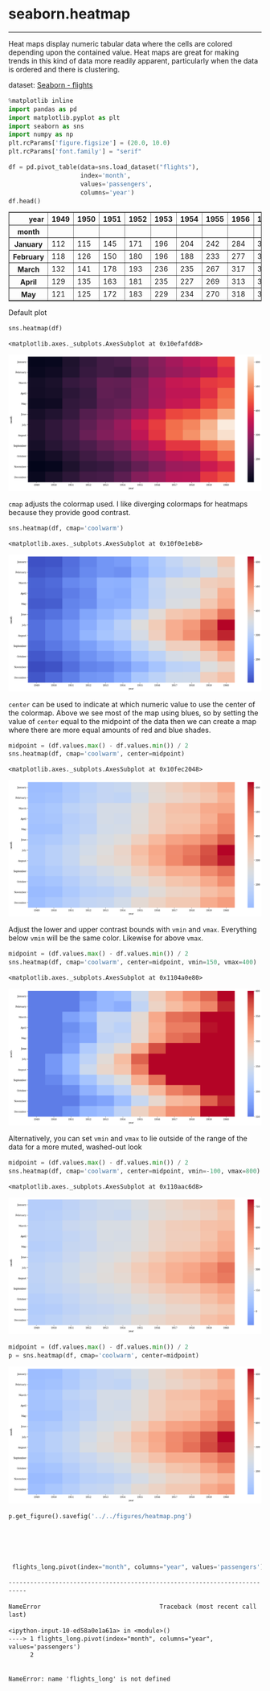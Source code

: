 
# seaborn.heatmap
---
Heat maps display numeric tabular data where the cells are colored depending upon the contained value. Heat maps are great for making trends in this kind of data more readily apparent, particularly when the data is ordered and there is clustering.

dataset: [Seaborn - flights](https://github.com/mwaskom/seaborn-data/blob/master/flights.csv)


```python
%matplotlib inline
import pandas as pd
import matplotlib.pyplot as plt
import seaborn as sns
import numpy as np
plt.rcParams['figure.figsize'] = (20.0, 10.0)
plt.rcParams['font.family'] = "serif"


```


```python
df = pd.pivot_table(data=sns.load_dataset("flights"),
                    index='month',
                    values='passengers',
                    columns='year')
df.head()
```




<div>
<style>
    .dataframe thead tr:only-child th {
        text-align: right;
    }

    .dataframe thead th {
        text-align: left;
    }

    .dataframe tbody tr th {
        vertical-align: top;
    }
</style>
<table border="1" class="dataframe">
  <thead>
    <tr style="text-align: right;">
      <th>year</th>
      <th>1949</th>
      <th>1950</th>
      <th>1951</th>
      <th>1952</th>
      <th>1953</th>
      <th>1954</th>
      <th>1955</th>
      <th>1956</th>
      <th>1957</th>
      <th>1958</th>
      <th>1959</th>
      <th>1960</th>
    </tr>
    <tr>
      <th>month</th>
      <th></th>
      <th></th>
      <th></th>
      <th></th>
      <th></th>
      <th></th>
      <th></th>
      <th></th>
      <th></th>
      <th></th>
      <th></th>
      <th></th>
    </tr>
  </thead>
  <tbody>
    <tr>
      <th>January</th>
      <td>112</td>
      <td>115</td>
      <td>145</td>
      <td>171</td>
      <td>196</td>
      <td>204</td>
      <td>242</td>
      <td>284</td>
      <td>315</td>
      <td>340</td>
      <td>360</td>
      <td>417</td>
    </tr>
    <tr>
      <th>February</th>
      <td>118</td>
      <td>126</td>
      <td>150</td>
      <td>180</td>
      <td>196</td>
      <td>188</td>
      <td>233</td>
      <td>277</td>
      <td>301</td>
      <td>318</td>
      <td>342</td>
      <td>391</td>
    </tr>
    <tr>
      <th>March</th>
      <td>132</td>
      <td>141</td>
      <td>178</td>
      <td>193</td>
      <td>236</td>
      <td>235</td>
      <td>267</td>
      <td>317</td>
      <td>356</td>
      <td>362</td>
      <td>406</td>
      <td>419</td>
    </tr>
    <tr>
      <th>April</th>
      <td>129</td>
      <td>135</td>
      <td>163</td>
      <td>181</td>
      <td>235</td>
      <td>227</td>
      <td>269</td>
      <td>313</td>
      <td>348</td>
      <td>348</td>
      <td>396</td>
      <td>461</td>
    </tr>
    <tr>
      <th>May</th>
      <td>121</td>
      <td>125</td>
      <td>172</td>
      <td>183</td>
      <td>229</td>
      <td>234</td>
      <td>270</td>
      <td>318</td>
      <td>355</td>
      <td>363</td>
      <td>420</td>
      <td>472</td>
    </tr>
  </tbody>
</table>
</div>



Default plot


```python
sns.heatmap(df)
```




    <matplotlib.axes._subplots.AxesSubplot at 0x10efafdd8>




![png](output_4_1.png)


`cmap` adjusts the colormap used. I like diverging colormaps for heatmaps because they provide good contrast.


```python
sns.heatmap(df, cmap='coolwarm')
```




    <matplotlib.axes._subplots.AxesSubplot at 0x10f0e1eb8>




![png](output_6_1.png)


`center` can be used to indicate at which numeric value to use the center of the colormap. Above we see most of the map using blues, so by setting the value of `center` equal to the midpoint of the data then we can create a map where there are more equal amounts of red and blue shades.


```python
midpoint = (df.values.max() - df.values.min()) / 2
sns.heatmap(df, cmap='coolwarm', center=midpoint)
```




    <matplotlib.axes._subplots.AxesSubplot at 0x10fec2048>




![png](output_8_1.png)


Adjust the lower and upper contrast bounds with `vmin` and `vmax`. Everything below `vmin` will be the same color. Likewise for above `vmax`.


```python
midpoint = (df.values.max() - df.values.min()) / 2
sns.heatmap(df, cmap='coolwarm', center=midpoint, vmin=150, vmax=400)
```




    <matplotlib.axes._subplots.AxesSubplot at 0x1104a0e80>




![png](output_10_1.png)

Alternatively, you can set `vmin` and `vmax` to lie outside of the range of the data for a more muted, washed-out look

```python
midpoint = (df.values.max() - df.values.min()) / 2
sns.heatmap(df, cmap='coolwarm', center=midpoint, vmin=-100, vmax=800)
```




    <matplotlib.axes._subplots.AxesSubplot at 0x110aac6d8>




![png](output_12_1.png)





```python
midpoint = (df.values.max() - df.values.min()) / 2
p = sns.heatmap(df, cmap='coolwarm', center=midpoint)
```


![png](output_14_0.png)





```python
p.get_figure().savefig('../../figures/heatmap.png')
```




```python

```




```python

```




```python

```




```python

```




```python

```




```python
 flights_long.pivot(index="month", columns="year", values='passengers')


```


    ---------------------------------------------------------------------------

    NameError                                 Traceback (most recent call last)

    <ipython-input-10-ed58a0e1a61a> in <module>()
    ----> 1 flights_long.pivot(index="month", columns="year", values='passengers')
          2 


    NameError: name 'flights_long' is not defined



```python

```


```python

```


```python

```


```python

```


```python

```


```python

```


```python

```


```python

```


```python

```
